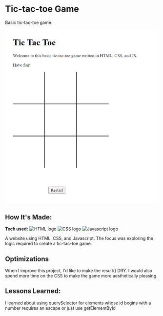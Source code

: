 # Tic-tac-toe Game

Basic tic-tac-toe game.

<img src="https://github.com/Nam-Nguyen-Dev/tic-tac-toe/blob/main/Screenshot.png" alt="Screenshot of tic-tac-toe website">


## How It's Made:

**Tech used:** <img src="https://img.shields.io/badge/HTML5-E34F26?style=for-the-badge&logo=html5&logoColor=white" alt="HTML logo"> <img src="https://img.shields.io/badge/CSS3-1572B6?style=for-the-badge&logo=css3&logoColor=white" alt="CSS logo"> <img src="https://img.shields.io/badge/JavaScript-323330?style=for-the-badge&logo=javascript&logoColor=F7DF1E" alt="Javascript logo">

A website using HTML, CSS, and Javascript. The focus was exploring the logic required to create a tic-tac-toe game.

## Optimizations

When I improve this project, I'd like to make the result() DRY. I would also spend more time on the CSS to make the game more aesthetically pleasing. 

## Lessons Learned:

I learned about using querySelector for elements whose id begins with a number requires an escape or just use getElementById
